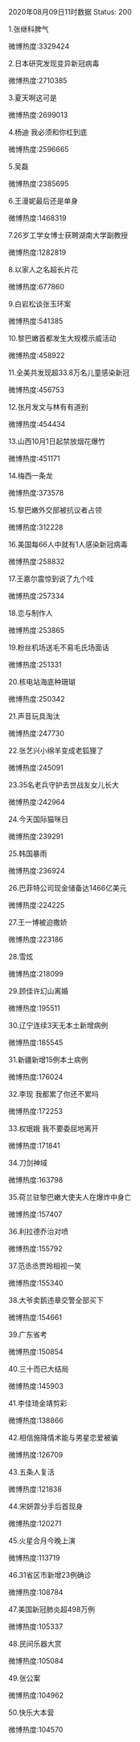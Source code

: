 2020年08月09日11时数据
Status: 200

1.张继科脾气

微博热度:3329424

2.日本研究发现变异新冠病毒

微博热度:2710385

3.夏天啊这可是

微博热度:2699013

4.杨迪 我必须和你杠到底

微博热度:2596665

5.吴磊

微博热度:2385695

6.王漫妮最后还是单身

微博热度:1468319

7.26岁工学女博士获聘湖南大学副教授

微博热度:1282819

8.以家人之名超长片花

微博热度:677860

9.白岩松谈张玉环案

微博热度:541385

10.黎巴嫩首都发生大规模示威活动

微博热度:458922

11.全美共发现超33.8万名儿童感染新冠

微博热度:456753

12.张月发文与林有有道别

微博热度:454434

13.山西10月1日起禁放烟花爆竹

微博热度:451171

14.梅西一条龙

微博热度:373578

15.黎巴嫩外交部被抗议者占领

微博热度:312228

16.美国每66人中就有1人感染新冠病毒

微博热度:258832

17.王嘉尔震惊到说了九个哇

微博热度:257334

18.恋与制作人

微博热度:253865

19.粉丝机场送毛不易毛氏场面话

微博热度:251331

20.核电站海底种珊瑚

微博热度:250342

21.声音玩具淘汰

微博热度:247730

22.张艺兴小绵羊变成老狐狸了

微博热度:245091

23.35名老兵守护去世战友女儿长大

微博热度:242964

24.今天国际猫咪日

微博热度:239291

25.韩国暴雨

微博热度:236924

26.巴菲特公司现金储备达1466亿美元

微博热度:224225

27.王一博被迫撒娇

微博热度:223186

28.雪炫

微博热度:218099

29.顾佳许幻山离婚

微博热度:195511

30.辽宁连续3天无本土新增病例

微博热度:185545

31.新疆新增15例本土病例

微博热度:176024

32.李现 我都累了你还不累吗

微博热度:172253

33.权珉娥 我不要委屈地离开

微博热度:171841

34.刀剑神域

微博热度:163798

35.荷兰驻黎巴嫩大使夫人在爆炸中身亡

微博热度:157407

36.利拉德乔治对喷

微博热度:155792

37.范丞丞贾玲相视一笑

微博热度:155340

38.大爷卖鹅违章交警全部买下

微博热度:154661

39.广东省考

微博热度:150854

40.三十而已大结局

微博热度:145903

41.李佳琦金靖剪彩

微博热度:138866

42.相信施降情术能与男星恋爱被骗

微博热度:126709

43.五条人复活

微博热度:121838

44.宋妍霏分手后首现身

微博热度:120271

45.火星合月今晚上演

微博热度:113719

46.31省区市新增23例确诊

微博热度:108784

47.美国新冠肺炎超498万例

微博热度:105337

48.民间乐器大赏

微博热度:105084

49.张公案

微博热度:104962

50.快乐大本营

微博热度:104570

